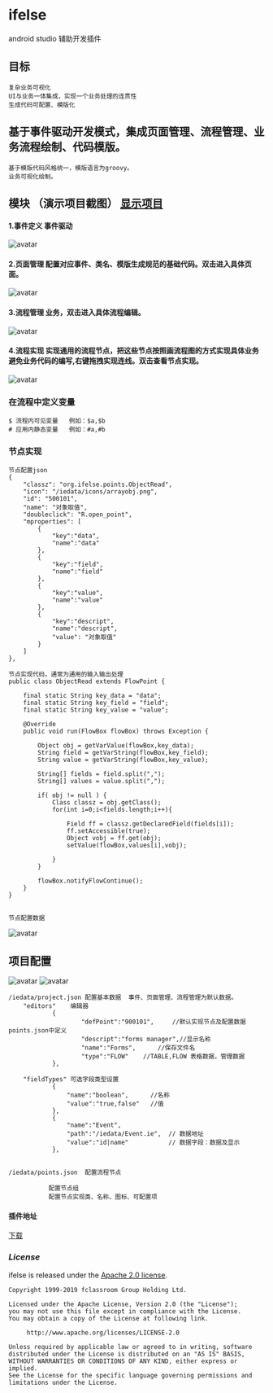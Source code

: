 # ifelse
 android studio 辅助开发插件 
## 目标
    复杂业务可视化
    UI与业务一体集成，实现一个业务处理的连贯性
    生成代码可配置、模版化
    
    
    
## 基于事件驱动开发模式，集成页面管理、流程管理、业务流程绘制、代码模版。
    
    基于模版代码风格统一，模版语言为groovy。
    业务可视化绘制。

## 模块 （演示项目截图） [显示项目](https://github.com/fclassroom/speakword)
#### 1.事件定义  事件驱动
![avatar](./images/event.jpg)
#### 2.页面管理  配置对应事件、类名、模版生成规范的基础代码。双击进入具体页面。
![avatar](./images/forms.jpg) 
#### 3.流程管理  业务，双击进入具体流程编辑。
![avatar](./images/flows.jpg)
#### 4.流程实现 实现通用的流程节点，把这些节点按照画流程图的方式实现具体业务避免业务代码的编写,右键拖拽实现连线。双击查看节点实现。
![avatar](./images/flow_init.jpg) 


### 在流程中定义变量
    $ 流程内可见变量   例如：$a,$b
    # 应用内静态变量   例如：#a,#b 
### 节点实现
    
    节点配置json
    {
        "classz": "org.ifelse.points.ObjectRead",
        "icon": "/iedata/icons/arrayobj.png",
        "id": "500101",
        "name": "对象取值",
        "doubleclick": "R.open_point",
        "mproperties": [
            {
                "key":"data",
                "name":"data"
            },
            {
                "key":"field",
                "name":"field"
            },
            {
                "key":"value",
                "name":"value"
            },
            {
                "key":"descript",
                "name":"descript",
                "value": "对象取值"
            }
        ]
    },
    
    节点实现代码，通常为通用的输入输出处理
    public class ObjectRead extends FlowPoint {
    
        final static String key_data = "data";
        final static String key_field = "field";
        final static String key_value = "value";
    
        @Override
        public void run(FlowBox flowBox) throws Exception {
    
            Object obj = getVarValue(flowBox,key_data);
            String field = getVarString(flowBox,key_field);
            String value = getVarString(flowBox,key_value);
    
            String[] fields = field.split(",");
            String[] values = value.split(",");
    
            if( obj != null ) {
                Class classz = obj.getClass();
                for(int i=0;i<fields.length;i++){
    
                    Field ff = classz.getDeclaredField(fields[i]);
                    ff.setAccessible(true);
                    Object vobj = ff.get(obj);
                    setValue(flowBox,values[i],vobj);
    
                }
            }
    
            flowBox.notifyFlowContinue();
        }
    }
   
    
    节点配置数据
![avatar](./images/point_set.jpg) 
    
## 项目配置

![avatar](./images/guide.jpg) ![avatar](./images/flowpoints.jpg) 

    /iedata/project.json 配置基本数据  事件、页面管理、流程管理为默认数据。
        "editors"    编辑器
                {
                        "defPoint":"900101",     //默认实现节点及配置数据  points.json中定义
                        "descript":"forms manager",//显示名称
                        "name":"Forms",      //保存文件名
                        "type":"FLOW"    //TABLE,FLOW 表格数据，管理数据
                },
            
        "fieldTypes" 可选字段类型设置
                {
                    "name":"boolean",      //名称
                    "value":"true,false"   //值  
                },
                {
                    "name":"Event",
                    "path":"/iedata/Event.ie",  // 数据地址
                    "value":"id|name"           // 数据字段：数据及显示
                },
                		
        
    /iedata/points.json  配置流程节点
               
               配置节点组
               配置节点实现类、名称、图标、可配置项
               

#### 插件地址
[下载](./ifelse.zip)


### *License*

ifelse is released under the [Apache 2.0 license](license.txt).

```
Copyright 1999-2019 fclassroom Group Holding Ltd.

Licensed under the Apache License, Version 2.0 (the "License");
you may not use this file except in compliance with the License.
You may obtain a copy of the License at following link.

     http://www.apache.org/licenses/LICENSE-2.0

Unless required by applicable law or agreed to in writing, software
distributed under the License is distributed on an "AS IS" BASIS,
WITHOUT WARRANTIES OR CONDITIONS OF ANY KIND, either express or implied.
See the License for the specific language governing permissions and
limitations under the License.
```